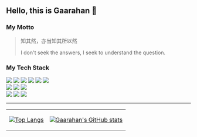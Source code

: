 ## Hello, this is Gaarahan 👋

### My Motto
> 知其然，亦当知其所以然
>
> I don't seek the answers, I seek to understand the question.

### My Tech Stack

<div>
  <img src="https://img.shields.io/badge/-HTML5-%23E44D27?style=flat-square&logo=html5&logoColor=ffffff" />
  <img src="https://img.shields.io/badge/-CSS3-%231572B6?style=flat-square&logo=css3" />
  <img src="https://img.shields.io/badge/-JavaScript-%23f7a41d?style=flat-square&logo=javascript&logoColor=white" />
  <img src="https://img.shields.io/badge/-Angular-%23E44D27?style=flat-square&logo=angular&logoColor=ffffff" />
  <img src="https://img.shields.io/badge/-Vue.js-%232c3e50?style=flat-square&logo=Vue.js" />
  <img src="https://img.shields.io/badge/-React-%23282C34?style=flat-square&logo=react" />
  <br />
  <img src="https://img.shields.io/badge/typescript%20-%23007ACC.svg?&style=flat-square&logo=typescript&logoColor=white"/>
  <img src="https://img.shields.io/badge/-Node.js-%23000000?style=flat-square&logo=Node.js" />
  <img src="https://img.shields.io/badge/-Arch%20Linux-%23007ACC?style=flat-square&logo=arch-linux" />
  <br />
  <img src="https://img.shields.io/badge/vim-%2357A143.svg?&style=flat-square&logo=vim&logoColor=white"/>
  <img src="https://img.shields.io/badge/-Webstrom-%23000000?style=flat-square&logo=Webstorm&logoColor=%23ffffff" />
  <img src="https://img.shields.io/badge/-VSCode-%23007ACC?style=flat-square&logo=visual-studio-code&logoColor=%23ffffff" />
</div>

----

<table>
  <tr>
    <td>
      
[![Top Langs](https://github-readme-stats.vercel.app/api/top-langs/?username=gaarahan&theme=dracula)](https://github.com/anuraghazra/github-readme-stats)
    </td>
    <td>
  
[![Gaarahan's GitHub stats](https://github-readme-stats.vercel.app/api?username=Gaarahan&theme=dracula)](https://github.com/anuraghazra/github-readme-stats)
    </td>
  </tr>
  </table>
<div style="
    display: flex;
">
  



</div>
